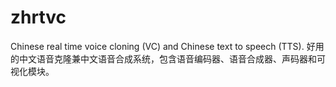 # zhrtvc
Chinese real time voice cloning (VC) and Chinese text to speech (TTS). 好用的中文语音克隆兼中文语音合成系统，包含语音编码器、语音合成器、声码器和可视化模块。
